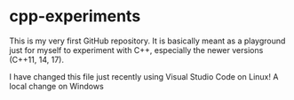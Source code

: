 # cpp-experiments

This is my very first GitHub repository. It is basically meant as a playground just for myself to experiment with C++, especially the newer versions (C++11, 14, 17).

I have changed this file just recently using Visual Studio Code on Linux!
A local change on Windows

